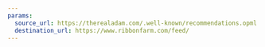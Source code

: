 ```yaml
---
params:
  source_url: https://therealadam.com/.well-known/recommendations.opml
  destination_url: https://www.ribbonfarm.com/feed/
---
```


